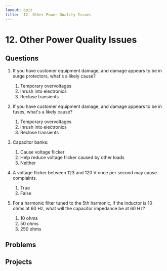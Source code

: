 ```yaml
---
layout: quiz
title:  12. Other Power Quality Issues
---
```


# 12. Other Power Quality Issues

## Questions

1. If you have customer equipment damage, and damage appears to be in
   surge protectors, what's a likely cause?

   1. Temporary overvoltages
   2. Inrush into electronics
   3. Reclose transients

2. If you have customer equipment damage, and damage appears to be in
   fuses, what's a likely cause?

   1. Temporary overvoltages
   2. Inrush into electronics
   3. Reclose transients

0.	Capacitor banks:
    1. Cause voltage flicker
    1. Help reduce voltage flicker caused by other loads
    1. Neither

0. A voltage flicker between 123 and 120 V once per second may cause
   complaints.
   
   1. True
   1. False

0. For a harmonic filter tuned to the 5th harmonic, if the inductor is
   10 ohms at 60 Hz, what will the capacitor impedance be at 60 Hz?
   
   1. 10 ohms
   1. 50 ohms
   1. 250 ohms



## Problems

## Projects
